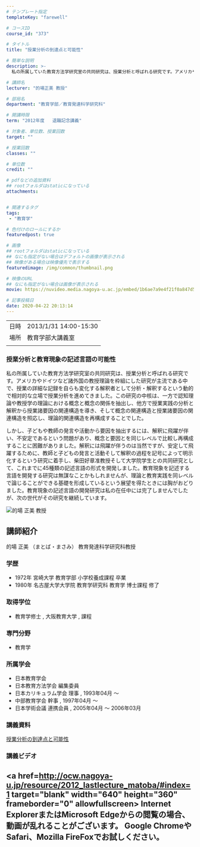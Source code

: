 ```yaml
---
# テンプレート指定
templateKey: "farewell"

# コースID
course_id: "373"

# タイトル
title: "授業分析の到達点と可能性"

# 簡単な説明
description: >-
  私の所属していた教育方法学研究室の共同研究は、授業分析と呼ばれる研究です。アメリカやドイツなど諸外国の教授理論を枠組にした研究が主流である中で、授業の詳細な記録を自らも変化する解釈者として分析・解釈するという動的で相対的な立場で授業分析を進めてきました。この研究の中核は、一方で認知理論や教授学の理論における概念と概念の関係を抽出し、他方で授業実践の分析と解釈から授業諸要因の関連構造を導き、そし ....

# 講師名
lecturer: "的場正美 教授"

# 部局名
department: "教育学部／教育発達科学研究科"

# 開講時限
term: "2012年度	退職記念講義"

# 対象者、単位数、授業回数
target: ""

# 授業回数
classes: ""

# 単位数
credit: ""

# pdfなどの追加資料
## rootフォルダはstaticになっている
attachments:


# 関連するタグ
tags:
 - "教育学"

# 色付けのロールにするか
featuredpost: true

# 画像
## rootフォルダはstaticになっている
## なにも指定がない場合はデフォルトの画像が表示される
## 映像がある場合は映像優先で表示する
featuredimage: /img/common/thumbnail.png

# 映像のURL
## なにも指定がない場合は画像が表示される
movie: https://nuvideo.media.nagoya-u.ac.jp/embed/1b6ae7a9e4f21f0a847d5ca6eef0920813e6c389

# 記事投稿日
date: 2020-04-22 20:13:14
---
```


|   |   |
|---|---|
| 日時 | 2013/1/31  14:00-15:30 |
| 場所 | 教育学部大講義室 |
|   |   |


### 授業分析と教育現象の記述言語の可能性

私の所属していた教育方法学研究室の共同研究は、授業分析と呼ばれる研究です。アメリカやドイツなど諸外国の教授理論を枠組にした研究が主流である中で、授業の詳細な記録を自らも変化する解釈者として分析・解釈するという動的で相対的な立場で授業分析を進めてきました。この研究の中核は、一方で認知理論や教授学の理論における概念と概念の関係を抽出し、他方で授業実践の分析と解釈から授業諸要因の関連構造を導き、そして概念の関連構造と授業諸要因の関連構造を照応し、理論的関連構造を再構成することでした。

しかし、子どもや教師の発言や活動から要因を抽出するには、解釈に飛躍が伴い、不安定であるという問題があり、概念と要因とを同じレベルで比較し再構成することに困難がありました。解釈には飛躍が伴うのは当然ですが、安定して飛躍するために、教師と子どもの発言と活動そして解釈の過程を記号によって明示化するという研究に着手し、柴田好章准教授そして大学院学生との共同研究として、これまでに45種類の記述言語の形式を開発しました。教育現象を記述する言語を開発する研究は無謀なことかもしれませんが、理論と教育実践を同レベルで論じることができる基礎を形成しているという展望を得たときには胸がおどりました。教育現象の記述言語の開発研究は私の在任中には完了しませんでしたが、次の世代がその研究を継続しています。



![的場 正美 教授](https://ocw.nagoya-u.jp/files/373/s_H24matoba_facephoto.jpg) 
## 講師紹介

的場 正美 （まとば・まさみ） 教育発達科学研究科教授

### 学歴

* 1972年 宮崎大学 教育学部 小学校養成課程 卒業
* 1980年 名古屋大学大学院 教育学研究科 教育学 博士課程 修了

### 取得学位

* 教育学修士 , 大阪教育大学 , 課程

### 専門分野

* 教育学

### 所属学会

* 日本教育学会
* 日本教育方法学会 編集委員
* 日本カリキュラム学会 理事 , 1993年04月 〜
* 中部教育学会 幹事 , 1997年04月 〜
* 日本学術会議 連携会員 , 2005年04月 〜 2006年03月


### 講義資料

[授業分析の到達点と可能性](https://ocw.nagoya-u.jp/files/373/H24matoba_lastlecture_ver5.pdf) 


### 講義ビデオ

<a href=http://ocw.nagoya-u.jp/resource/2012_lastlecture_matoba/#index=1 target="blank" width="640" height="360" frameborder="0" allowfullscreen></iframe>
Internet ExplorerまたはMicrosoft Edgeからの閲覧の場合、動画が乱れることがございます。
Google ChromeやSafari、Mozilla FireFoxでお試しください。
-----
